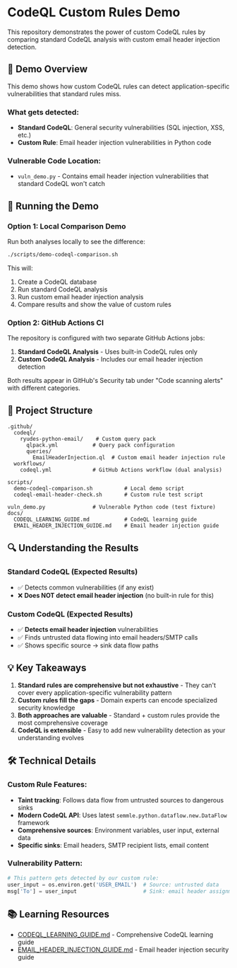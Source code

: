 # CodeQL Custom Rules Demo

This repository demonstrates the power of custom CodeQL rules by comparing standard CodeQL analysis with custom email header injection detection.

## 🎯 Demo Overview

This demo shows how custom CodeQL rules can detect application-specific vulnerabilities that standard rules miss.

### What gets detected:
- **Standard CodeQL**: General security vulnerabilities (SQL injection, XSS, etc.)
- **Custom Rule**: Email header injection vulnerabilities in Python code

### Vulnerable Code Location:
- `vuln_demo.py` - Contains email header injection vulnerabilities that standard CodeQL won't catch

## 🚀 Running the Demo

### Option 1: Local Comparison Demo
Run both analyses locally to see the difference:

```bash
./scripts/demo-codeql-comparison.sh
```

This will:
1. Create a CodeQL database
2. Run standard CodeQL analysis 
3. Run custom email header injection analysis
4. Compare results and show the value of custom rules

### Option 2: GitHub Actions CI
The repository is configured with two separate GitHub Actions jobs:

1. **Standard CodeQL Analysis** - Uses built-in CodeQL rules only
2. **Custom CodeQL Analysis** - Includes our email header injection detection

Both results appear in GitHub's Security tab under "Code scanning alerts" with different categories.

## 📁 Project Structure

```
.github/
  codeql/
    ryudes-python-email/    # Custom query pack
      qlpack.yml           # Query pack configuration
      queries/
        EmailHeaderInjection.ql  # Custom email header injection rule
  workflows/
    codeql.yml             # GitHub Actions workflow (dual analysis)

scripts/
  demo-codeql-comparison.sh          # Local demo script
  codeql-email-header-check.sh       # Custom rule test script

vuln_demo.py               # Vulnerable Python code (test fixture)
docs/
  CODEQL_LEARNING_GUIDE.md           # CodeQL learning guide
  EMAIL_HEADER_INJECTION_GUIDE.md    # Email header injection guide
```

## 🔍 Understanding the Results

### Standard CodeQL (Expected Results)
- ✅ Detects common vulnerabilities (if any exist)
- ❌ **Does NOT detect email header injection** (no built-in rule for this)

### Custom CodeQL (Expected Results)  
- ✅ **Detects email header injection** vulnerabilities
- ✅ Finds untrusted data flowing into email headers/SMTP calls
- ✅ Shows specific source → sink data flow paths

## 💡 Key Takeaways

1. **Standard rules are comprehensive but not exhaustive** - They can't cover every application-specific vulnerability pattern
2. **Custom rules fill the gaps** - Domain experts can encode specialized security knowledge
3. **Both approaches are valuable** - Standard + custom rules provide the most comprehensive coverage
4. **CodeQL is extensible** - Easy to add new vulnerability detection as your understanding evolves

## 🛠️ Technical Details

### Custom Rule Features:
- **Taint tracking**: Follows data flow from untrusted sources to dangerous sinks
- **Modern CodeQL API**: Uses latest `semmle.python.dataflow.new.DataFlow` framework
- **Comprehensive sources**: Environment variables, user input, external data
- **Specific sinks**: Email headers, SMTP recipient lists, email content

### Vulnerability Pattern:
```python
# This pattern gets detected by our custom rule:
user_input = os.environ.get('USER_EMAIL')  # Source: untrusted data
msg['To'] = user_input                     # Sink: email header assignment
```

## 📚 Learning Resources

- [CODEQL_LEARNING_GUIDE.md](docs/CODEQL_LEARNING_GUIDE.md) - Comprehensive CodeQL learning guide
- [EMAIL_HEADER_INJECTION_GUIDE.md](docs/EMAIL_HEADER_INJECTION_GUIDE.md) - Email header injection security guide
